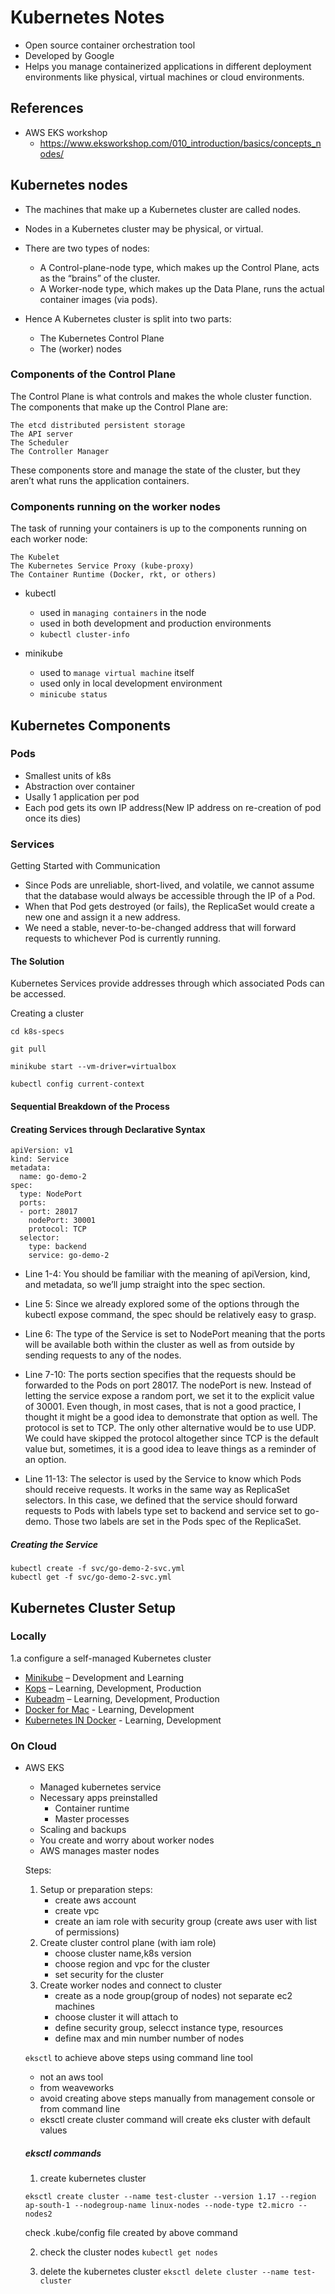 # Kubernetes Notes
- Open source container orchestration tool
- Developed by Google
- Helps you manage containerized applications in different deployment environments like physical, virtual machines or cloud environments.

## References
- AWS EKS workshop 
  - https://www.eksworkshop.com/010_introduction/basics/concepts_nodes/

## Kubernetes nodes
+ The machines that make up a Kubernetes cluster are called nodes.
+ Nodes in a Kubernetes cluster may be physical, or virtual.
+ There are two types of nodes:
  + A Control-plane-node type, which makes up the Control Plane, acts as the “brains” of the cluster.
  + A Worker-node type, which makes up the Data Plane, runs the actual container images (via pods).

+ Hence A Kubernetes cluster is split into two parts:
  + The Kubernetes Control Plane
  + The (worker) nodes


### Components of the Control Plane
The Control Plane is what controls and makes the whole cluster function. 
The components that make up the Control Plane are:
  ```
  The etcd distributed persistent storage
  The API server
  The Scheduler
  The Controller Manager
  ```
These components store and manage the state of the cluster, but they aren’t what runs the application containers.

### Components running on the worker nodes
The task of running your containers is up to the components running on each worker node:
```
The Kubelet
The Kubernetes Service Proxy (kube-proxy)
The Container Runtime (Docker, rkt, or others)
```

- kubectl
    - used in `managing containers` in the node
    - used in both development and production environments
    - ```kubectl cluster-info```

- minikube
    - used to `manage virtual machine` itself
    - used only in local development environment
    - ```minicube status```


## Kubernetes Components

### Pods
- Smallest units of k8s
- Abstraction over container
- Usally 1 application per pod
- Each pod gets its own IP address(New IP address on re-creation of pod once its dies)

### Services
Getting Started with Communication

+ Since Pods are unreliable, short-lived, and volatile, we cannot assume that the database would always be accessible through the IP of a Pod. 
+ When that Pod gets destroyed (or fails), the ReplicaSet would create a new one and assign it a new address.
+ We need a stable, never-to-be-changed address that will forward requests to whichever Pod is currently running.

#### The Solution 
Kubernetes Services provide addresses through which associated Pods can be accessed.

Creating a cluster
```
cd k8s-specs

git pull

minikube start --vm-driver=virtualbox

kubectl config current-context
```

#### Sequential Breakdown of the Process


#### Creating Services through Declarative Syntax
```
apiVersion: v1
kind: Service
metadata:
  name: go-demo-2
spec:
  type: NodePort
  ports:
  - port: 28017
    nodePort: 30001
    protocol: TCP
  selector:
    type: backend
    service: go-demo-2
```

+ Line 1-4: You should be familiar with the meaning of apiVersion, kind, and metadata, so we’ll jump straight into the spec section.

+ Line 5: Since we already explored some of the options through the kubectl expose command, the spec should be relatively easy to grasp.

+ Line 6: The type of the Service is set to NodePort meaning that the ports will be available both within the cluster as well as from outside by sending requests to any of the nodes.

+ Line 7-10: The ports section specifies that the requests should be forwarded to the Pods on port 28017. The nodePort is new. Instead of letting the service expose a random port, we set it to the explicit value of 30001. Even though, in most cases, that is not a good practice, I thought it might be a good idea to demonstrate that option as well. The protocol is set to TCP. The only other alternative would be to use UDP. We could have skipped the protocol altogether since TCP is the default value but, sometimes, it is a good idea to leave things as a reminder of an option.

+ Line 11-13: The selector is used by the Service to know which Pods should receive requests. It works in the same way as ReplicaSet selectors. In this case, we defined that the service should forward requests to Pods with labels type set to backend and service set to go-demo. Those two labels are set in the Pods spec of the ReplicaSet.

##### Creating the Service
```
kubectl create -f svc/go-demo-2-svc.yml
kubectl get -f svc/go-demo-2-svc.yml
```


## Kubernetes Cluster Setup

### Locally 

1.a configure a self-managed Kubernetes cluster
  - [Minikube](https://kubernetes.io/docs/tasks/tools/) – Development and Learning
  - [Kops](https://github.com/kubernetes/kops) – Learning, Development, Production
  - [Kubeadm](https://kubernetes.io/docs/setup/production-environment/tools/kubeadm/create-cluster-kubeadm/) – Learning, Development, Production
  - [Docker for Mac](https://docs.docker.com/docker-for-mac/#kubernetes) - Learning, Development
  - [Kubernetes IN Docker](https://github.com/kubernetes-sigs/kind) - Learning, Development

### On Cloud
- AWS EKS
  - Managed kubernetes service
  - Necessary apps preinstalled
    - Container runtime
    - Master processes
  - Scaling and  backups
  - You create and worry about worker nodes
  - AWS manages master nodes

  Steps:
  1. Setup or preparation steps:
      - create aws account
      - create vpc
      - create an iam role with security group (create aws user with list of permissions)
  2. Create  cluster control plane (with iam role)
      - choose cluster name,k8s version
      - choose region and vpc for the cluster
      - set security for the cluster
  3. Create worker nodes and connect to cluster
      - create as a node group(group of nodes) not separate ec2 machines
      - choose cluster it will attach to
      - define security group, selecct instance type, resources
      - define max and min number number of nodes

  `eksctl` to achieve above steps using command line tool 
    - not an aws tool
    - from weaveworks
    - avoid creating above steps manually from management console or from command line
    - eksctl create cluster command will create eks cluster with default values

  ##### eksctl commands
  1. create kubernetes cluster
  ```
  eksctl create cluster --name test-cluster --version 1.17 --region ap-south-1 --nodegroup-name linux-nodes --node-type t2.micro --nodes2
  ```

  check  .kube/config file created by above command

  2. check the cluster nodes
  `kubectl get nodes`

  3. delete the kubernetes cluster
  `eksctl delete cluster --name test-cluster`




    
    
